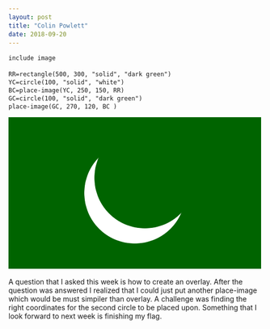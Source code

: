 ```yaml
---
layout: post
title: "Colin Powlett"
date: 2018-09-20
---
```

```
include image

RR=rectangle(500, 300, "solid", "dark green")
YC=circle(100, "solid", "white")
BC=place-image(YC, 250, 150, RR) 
GC=circle(100, "solid", "dark green")
place-image(GC, 270, 120, BC )
```
![flags image](/images/flags.png)

A question that I asked this week is how to create an overlay. After the question was answered I realized that I could just put another place-image which would be must simpiler than overlay. A challenge was finding the right coordinates for the second circle to be placed upon. Something that I look forward to next week is finishing my flag. 
